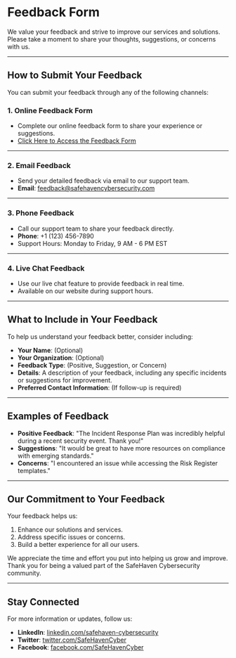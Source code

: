 # Feedback Form

We value your feedback and strive to improve our services and solutions. Please take a moment to share your thoughts, suggestions, or concerns with us.

---

## How to Submit Your Feedback

You can submit your feedback through any of the following channels:

### 1. **Online Feedback Form**
- Complete our online feedback form to share your experience or suggestions.
- [Click Here to Access the Feedback Form](#)

---

### 2. **Email Feedback**
- Send your detailed feedback via email to our support team.
- **Email**: [feedback@safehavencybersecurity.com](mailto:feedback@safehavencybersecurity.com)

---

### 3. **Phone Feedback**
- Call our support team to share your feedback directly.
- **Phone**: +1 (123) 456-7890  
- Support Hours: Monday to Friday, 9 AM - 6 PM EST

---

### 4. **Live Chat Feedback**
- Use our live chat feature to provide feedback in real time.
- Available on our website during support hours.

---

## What to Include in Your Feedback

To help us understand your feedback better, consider including:
- **Your Name**: (Optional)
- **Your Organization**: (Optional)
- **Feedback Type**: (Positive, Suggestion, or Concern)
- **Details**: A description of your feedback, including any specific incidents or suggestions for improvement.
- **Preferred Contact Information**: (If follow-up is required)

---

## Examples of Feedback
- **Positive Feedback**: "The Incident Response Plan was incredibly helpful during a recent security event. Thank you!"
- **Suggestions**: "It would be great to have more resources on compliance with emerging standards."
- **Concerns**: "I encountered an issue while accessing the Risk Register templates."

---

## Our Commitment to Your Feedback

Your feedback helps us:
1. Enhance our solutions and services.
2. Address specific issues or concerns.
3. Build a better experience for all our users.

We appreciate the time and effort you put into helping us grow and improve. Thank you for being a valued part of the SafeHaven Cybersecurity community.

---

## Stay Connected

For more information or updates, follow us:
- **LinkedIn**: [linkedin.com/safehaven-cybersecurity](#)
- **Twitter**: [twitter.com/SafeHavenCyber](#)
- **Facebook**: [facebook.com/SafeHavenCyber](#)
